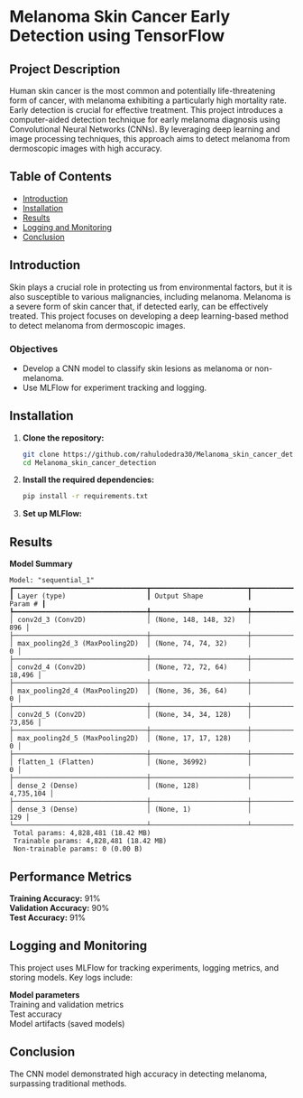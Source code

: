 # Melanoma Skin Cancer Early Detection using TensorFlow

## Project Description

Human skin cancer is the most common and potentially life-threatening form of cancer, with melanoma exhibiting a particularly high mortality rate. Early detection is crucial for effective treatment. This project introduces a computer-aided detection technique for early melanoma diagnosis using Convolutional Neural Networks (CNNs). By leveraging deep learning and image processing techniques, this approach aims to detect melanoma from dermoscopic images with high accuracy.

## Table of Contents

- [Introduction](#introduction)
- [Installation](#installation)
- [Results](#results)
- [Logging and Monitoring](#logging-and-monitoring)
- [Conclusion](#conclusion)

  
## Introduction

Skin plays a crucial role in protecting us from environmental factors, but it is also susceptible to various malignancies, including melanoma. Melanoma is a severe form of skin cancer that, if detected early, can be effectively treated. This project focuses on developing a deep learning-based method to detect melanoma from dermoscopic images.

### Objectives

- Develop a CNN model to classify skin lesions as melanoma or non-melanoma.
- Use MLFlow for experiment tracking and logging.


## Installation

1. **Clone the repository:**
   ```bash
   git clone https://github.com/rahulodedra30/Melanoma_skin_cancer_detection.git
   cd Melanoma_skin_cancer_detection


2. **Install the required dependencies:**
   ```bash
   pip install -r requirements.txt


3. **Set up MLFlow:**

   
## Results
**Model Summary**

```
Model: "sequential_1"
┏━━━━━━━━━━━━━━━━━━━━━━━━━━━━━━━━━┳━━━━━━━━━━━━━━━━━━━━━━━━┳━━━━━━━━━━━━━━━┓
┃ Layer (type)                    ┃ Output Shape           ┃       Param # ┃
┡━━━━━━━━━━━━━━━━━━━━━━━━━━━━━━━━━╇━━━━━━━━━━━━━━━━━━━━━━━━╇━━━━━━━━━━━━━━━┩
│ conv2d_3 (Conv2D)               │ (None, 148, 148, 32)   │           896 │
├─────────────────────────────────┼────────────────────────┼───────────────┤
│ max_pooling2d_3 (MaxPooling2D)  │ (None, 74, 74, 32)     │             0 │
├─────────────────────────────────┼────────────────────────┼───────────────┤
│ conv2d_4 (Conv2D)               │ (None, 72, 72, 64)     │        18,496 │
├─────────────────────────────────┼────────────────────────┼───────────────┤
│ max_pooling2d_4 (MaxPooling2D)  │ (None, 36, 36, 64)     │             0 │
├─────────────────────────────────┼────────────────────────┼───────────────┤
│ conv2d_5 (Conv2D)               │ (None, 34, 34, 128)    │        73,856 │
├─────────────────────────────────┼────────────────────────┼───────────────┤
│ max_pooling2d_5 (MaxPooling2D)  │ (None, 17, 17, 128)    │             0 │
├─────────────────────────────────┼────────────────────────┼───────────────┤
│ flatten_1 (Flatten)             │ (None, 36992)          │             0 │
├─────────────────────────────────┼────────────────────────┼───────────────┤
│ dense_2 (Dense)                 │ (None, 128)            │     4,735,104 │
├─────────────────────────────────┼────────────────────────┼───────────────┤
│ dense_3 (Dense)                 │ (None, 1)              │           129 │
└─────────────────────────────────┴────────────────────────┴───────────────┘
 Total params: 4,828,481 (18.42 MB)
 Trainable params: 4,828,481 (18.42 MB)
 Non-trainable params: 0 (0.00 B)
```


## Performance Metrics

**Training Accuracy:** 91% <br>
**Validation Accuracy:** 90%<br>
**Test Accuracy:** 91%<br>

## Logging and Monitoring
This project uses MLFlow for tracking experiments, logging metrics, and storing models. Key logs include:

**Model parameters**<br>
Training and validation metrics<br>
Test accuracy<br>
Model artifacts (saved models)<br>

## Conclusion
The CNN model demonstrated high accuracy in detecting melanoma, surpassing traditional methods.




